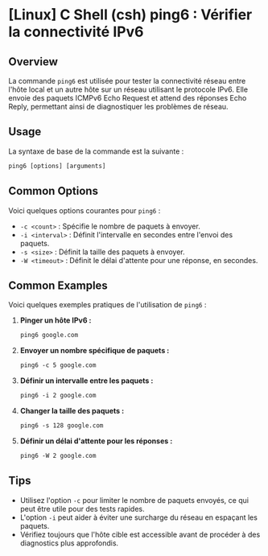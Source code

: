 # [Linux] C Shell (csh) ping6 : Vérifier la connectivité IPv6

## Overview
La commande `ping6` est utilisée pour tester la connectivité réseau entre l'hôte local et un autre hôte sur un réseau utilisant le protocole IPv6. Elle envoie des paquets ICMPv6 Echo Request et attend des réponses Echo Reply, permettant ainsi de diagnostiquer les problèmes de réseau.

## Usage
La syntaxe de base de la commande est la suivante :

```csh
ping6 [options] [arguments]
```

## Common Options
Voici quelques options courantes pour `ping6` :

- `-c <count>` : Spécifie le nombre de paquets à envoyer.
- `-i <interval>` : Définit l'intervalle en secondes entre l'envoi des paquets.
- `-s <size>` : Définit la taille des paquets à envoyer.
- `-W <timeout>` : Définit le délai d'attente pour une réponse, en secondes.

## Common Examples
Voici quelques exemples pratiques de l'utilisation de `ping6` :

1. **Pinger un hôte IPv6 :**
   ```csh
   ping6 google.com
   ```

2. **Envoyer un nombre spécifique de paquets :**
   ```csh
   ping6 -c 5 google.com
   ```

3. **Définir un intervalle entre les paquets :**
   ```csh
   ping6 -i 2 google.com
   ```

4. **Changer la taille des paquets :**
   ```csh
   ping6 -s 128 google.com
   ```

5. **Définir un délai d'attente pour les réponses :**
   ```csh
   ping6 -W 2 google.com
   ```

## Tips
- Utilisez l'option `-c` pour limiter le nombre de paquets envoyés, ce qui peut être utile pour des tests rapides.
- L'option `-i` peut aider à éviter une surcharge du réseau en espaçant les paquets.
- Vérifiez toujours que l'hôte cible est accessible avant de procéder à des diagnostics plus approfondis.